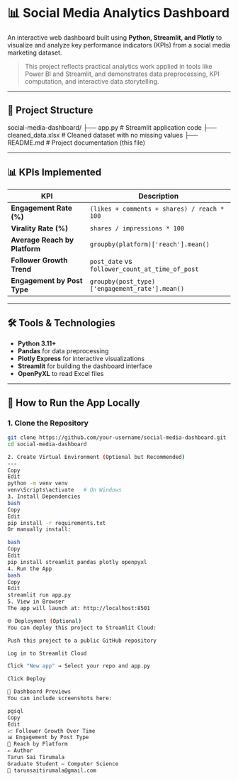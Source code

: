 # 📊 Social Media Analytics Dashboard

An interactive web dashboard built using **Python, Streamlit, and Plotly** to visualize and analyze key performance indicators (KPIs) from a social media marketing dataset.

> This project reflects practical analytics work applied in tools like Power BI and Streamlit, and demonstrates data preprocessing, KPI computation, and interactive data storytelling.

---

## 📁 Project Structure
social-media-dashboard/
├── app.py # Streamlit application code
├── cleaned_data.xlsx # Cleaned dataset with no missing values
├── README.md # Project documentation (this file)

---

## 📊 KPIs Implemented

| KPI | Description |
|-----|-------------|
| **Engagement Rate (%)** | `(likes + comments + shares) / reach * 100` |
| **Virality Rate (%)** | `shares / impressions * 100` |
| **Average Reach by Platform** | `groupby(platform)['reach'].mean()` |
| **Follower Growth Trend** | `post_date` vs `follower_count_at_time_of_post` |
| **Engagement by Post Type** | `groupby(post_type)['engagement_rate'].mean()` |

---

## 🛠️ Tools & Technologies

- **Python 3.11+**
- **Pandas** for data preprocessing
- **Plotly Express** for interactive visualizations
- **Streamlit** for building the dashboard interface
- **OpenPyXL** to read Excel files

---

## 🚀 How to Run the App Locally

### 1. Clone the Repository

```bash
git clone https://github.com/your-username/social-media-dashboard.git
cd social-media-dashboard

2. Create Virtual Environment (Optional but Recommended)
---
Copy
Edit
python -m venv venv
venv\Scripts\activate   # On Windows
3. Install Dependencies
bash
Copy
Edit
pip install -r requirements.txt
Or manually install:

bash
Copy
Edit
pip install streamlit pandas plotly openpyxl
4. Run the App
bash
Copy
Edit
streamlit run app.py
5. View in Browser
The app will launch at: http://localhost:8501

🌐 Deployment (Optional)
You can deploy this project to Streamlit Cloud:

Push this project to a public GitHub repository

Log in to Streamlit Cloud

Click "New app" → Select your repo and app.py

Click Deploy

📸 Dashboard Previews
You can include screenshots here:

pgsql
Copy
Edit
📈 Follower Growth Over Time
📊 Engagement by Post Type
📣 Reach by Platform
✍️ Author
Tarun Sai Tirumala
Graduate Student – Computer Science
📧 tarunsaitirumala@gmail.com